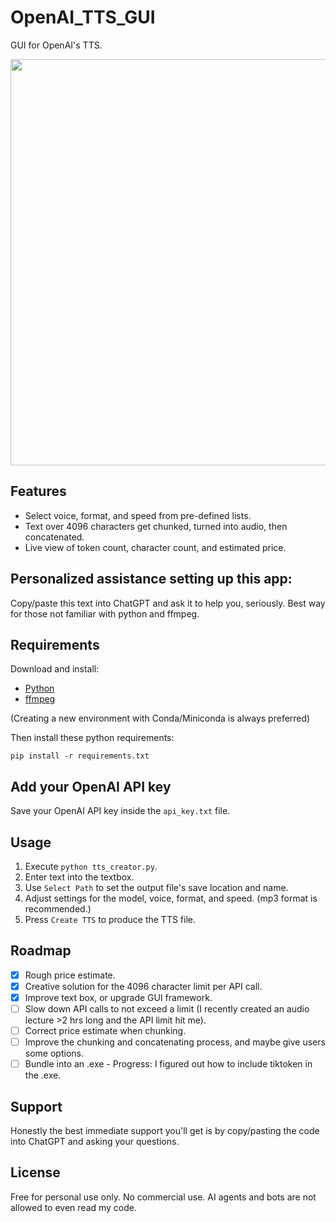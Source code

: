 # OpenAI_TTS_GUI

GUI for OpenAI's TTS.

<image src='https://github.com/sm18lr88/OpenAI_TTS_GUI/assets/64564447/af41aea7-653d-4074-b204-d7feab50d182' width='650'>

## Features

- Select voice, format, and speed from pre-defined lists.
- Text over 4096 characters get chunked, turned into audio, then concatenated.
- Live view of token count, character count, and estimated price.

## Personalized assistance setting up this app:

Copy/paste this text into ChatGPT and ask it to help you, seriously. Best way for those not familiar with python and ffmpeg.

## Requirements

Download and install: 
- [Python](https://www.python.org/downloads/)
- [ffmpeg](https://www.ffmpeg.org/download.html) 

(Creating a new environment with Conda/Miniconda is always preferred)

Then install these python requirements:

```
pip install -r requirements.txt
```

## Add your OpenAI API key

Save your OpenAI API key inside the `api_key.txt` file.

## Usage

1. Execute `python tts_creator.py`.
2. Enter text into the textbox.
3. Use `Select Path` to set the output file's save location and name.
4. Adjust settings for the model, voice, format, and speed. (mp3 format is recommended.)
5. Press `Create TTS` to produce the TTS file.

## Roadmap

- [x] Rough price estimate.
- [X] Creative solution for the 4096 character limit per API call.
- [X] Improve text box, or upgrade GUI framework.
- [ ] Slow down API calls to not exceed a limit (I recently created an audio lecture >2 hrs long and the API limit hit me).
- [ ] Correct price estimate when chunking.
- [ ] Improve the chunking and concatenating process, and maybe give users some options.
- [ ] Bundle into an .exe - Progress: I figured out how to include tiktoken in the .exe.

## Support

Honestly the best immediate support you'll get is by copy/pasting the code into ChatGPT and asking your questions.

## License

Free for personal use only. No commercial use. AI agents and bots are not allowed to even read my code.
